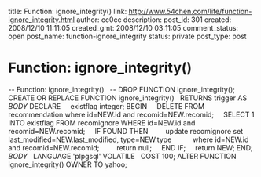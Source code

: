 title: Function: ignore_integrity()
link: http://www.54chen.com/life/function-ignore_integrity.html
author: cc0cc
description: 
post_id: 301
created: 2008/12/10 11:11:05
created_gmt: 2008/12/10 03:11:05
comment_status: open
post_name: function-ignore_integrity
status: private
post_type: post

# Function: ignore_integrity()

\-- Function: ignore_integrity()   \-- DROP FUNCTION ignore_integrity();   CREATE OR REPLACE FUNCTION ignore_integrity()   RETURNS trigger AS $BODY$ DECLARE     existflag integer; BEGIN     DELETE FROM recommendation where id=NEW.id and recomid=NEW.recomid;     SELECT 1 INTO existflag FROM recomignore WHERE id=NEW.id and recomid=NEW.recomid;     IF FOUND THEN         update recomignore set last_modified=NEW.last_modified, type=NEW.type           where id=NEW.id and recomid=NEW.recomid;         return null;     END IF;     return NEW; END; $BODY$   LANGUAGE 'plpgsql' VOLATILE   COST 100; ALTER FUNCTION ignore_integrity() OWNER TO yahoo;